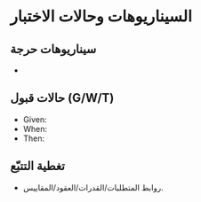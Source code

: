 # السيناريوهات وحالات الاختبار

## سيناريوهات حرجة
-

## حالات قبول (G/W/T)
- Given:
- When:
- Then:

## تغطية التتبّع
- روابط المتطلبات/القدرات/العقود/المقاييس.